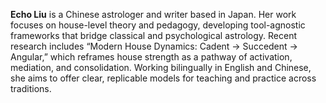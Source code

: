**Echo Liu** is a Chinese astrologer and writer based in Japan. Her work focuses on house-level theory and pedagogy, developing tool-agnostic frameworks that bridge classical and psychological astrology. Recent research includes “Modern House Dynamics: Cadent → Succedent → Angular,” which reframes house strength as a pathway of activation, mediation, and consolidation. Working bilingually in English and Chinese, she aims to offer clear, replicable models for teaching and practice across traditions.
